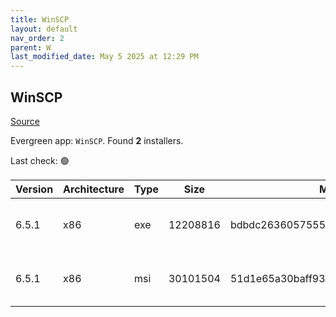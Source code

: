 ```yaml
---
title: WinSCP
layout: default
nav_order: 2
parent: W
last_modified_date: May 5 2025 at 12:29 PM
---
```


## WinSCP

[Source](https://winscp.net/)

Evergreen app: `WinSCP`. Found **2** installers.

Last check: 🟢

| Version | Architecture | Type | Size     | Md5                              | URI                                                                                                                                                                                |
| ------- | ------------ | ---- | -------- | -------------------------------- | ---------------------------------------------------------------------------------------------------------------------------------------------------------------------------------- |
| 6.5.1   | x86          | exe  | 12208816 | bdbdc2636057555b200fa84677922ae3 | [https://ixpeering.dl.sourceforge.net/project/winscp/WinSCP/6.5.1/WinSCP-6.5.1-Setup.exe](https://ixpeering.dl.sourceforge.net/project/winscp/WinSCP/6.5.1/WinSCP-6.5.1-Setup.exe) |
| 6.5.1   | x86          | msi  | 30101504 | 51d1e65a30baff936b504f5122198f5b | [https://ixpeering.dl.sourceforge.net/project/winscp/WinSCP/6.5.1/WinSCP-6.5.1.msi](https://ixpeering.dl.sourceforge.net/project/winscp/WinSCP/6.5.1/WinSCP-6.5.1.msi)             |
